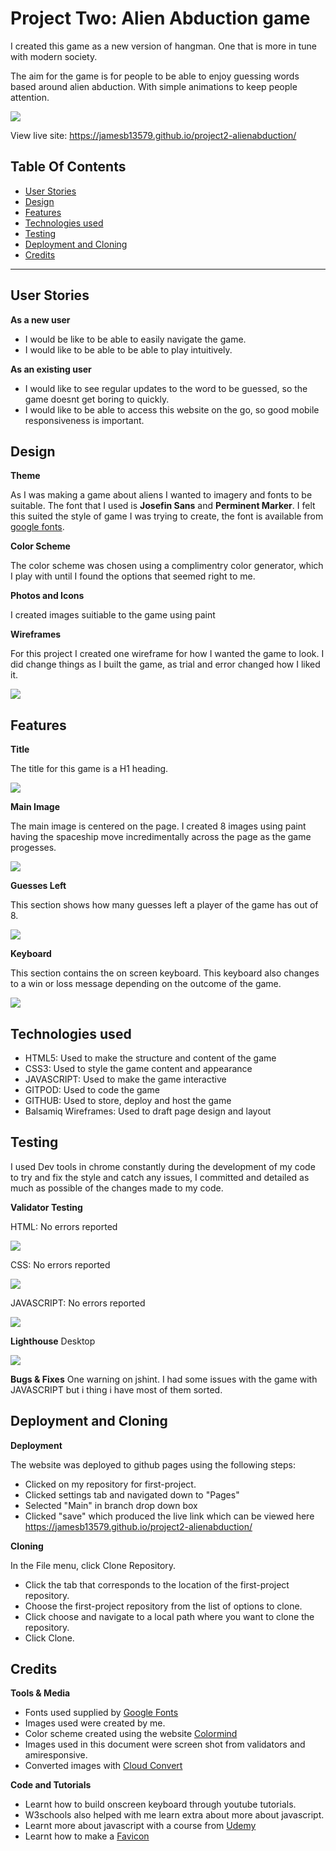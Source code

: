 # Project Two: Alien Abduction game

I created this game as a new version of hangman. One that is more in tune with modern society.

The aim for the game is for people to be able to enjoy guessing words based around alien abduction. With simple animations to keep people attention.

![](docs/amiresponsive.png)

View live site: https://jamesb13579.github.io/project2-alienabduction/

## Table Of Contents

  * [User Stories](#user-stories) 
  * [Design](#design)
  * [Features](#features)
  * [Technologies used](#technologies-used)
  * [Testing](#testing)
  * [Deployment and Cloning](#deployment-and-cloning)
  * [Credits](#credits)
---

## User Stories
__As a new user__

- I would be like to be able to easily navigate the game.
- I would like to be able to be able to play intuitively.

__As an existing user__

- I would like to see regular updates to the word to be guessed, so the game doesnt get boring to quickly.
- I would like to be able to access this website on the go, so good mobile responsiveness is important.

## Design
__Theme__

As I was making a game about aliens I wanted to imagery and fonts to be suitable. The font that I used is __Josefin Sans__ and __Perminent Marker__. I felt this suited the style of game I was trying to create, the font is available from [google fonts](https://https://fonts.google.com/).


__Color Scheme__

The color scheme was chosen using a complimentry color generator, which I play with until I found the options that seemed right to me.

__Photos and Icons__

I created images suitiable to the game using paint

__Wireframes__

For this project I created one wireframe for how I wanted the game to look. I did change things as I built the game, as trial and error changed how I liked it.

![](docs/gameWireframe.png)

## Features

__Title__

The title for this game is a H1 heading.

![](docs/title.png)

__Main Image__

The main image is centered on the page. I created 8 images using paint having the spaceship move incredimentally across the page as the game progesses.

![](docs/mainImage.png)

__Guesses Left__

This section shows how many guesses left a player of the game has out of 8.

![](docs/guesses.png)

__Keyboard__

This section contains the on screen keyboard. This keyboard also changes to a win or loss message depending on the outcome of the game.

![](docs/keyboard.png)

## Technologies used

- HTML5: Used to make the structure and content of the game
- CSS3: Used to style the game content and appearance
- JAVASCRIPT: Used to make the game interactive
- GITPOD: Used to code the game
- GITHUB: Used to store, deploy and host the game
- Balsamiq Wireframes: Used to draft page design and layout

## Testing

I used Dev tools in chrome constantly during the development of my code to try and fix the style and catch any issues, I committed and detailed as much as possible of the changes made to my code. 

__Validator Testing__

HTML: No errors reported

![](docs/htmlval.png)

CSS: No errors reported

![](docs/cssval.png)

JAVASCRIPT: No errors reported

![](docs/jsval.png)

__Lighthouse__
Desktop

![](docs/lighthousescore.png)

__Bugs & Fixes__
One warning on jshint.
I had some issues with the game with JAVASCRIPT but i thing i have most of them sorted.

## Deployment and Cloning

__Deployment__

The website was deployed to github pages using the following steps:
- Clicked on my repository for first-project. 
- Clicked settings tab and navigated down to "Pages"
- Selected "Main" in branch drop down box
- Clicked "save" which produced the live link which can be viewed here https://jamesb13579.github.io/project2-alienabduction/

__Cloning__

In the File menu, click Clone Repository.
- Click the tab that corresponds to the location of the first-project repository.
- Choose the first-project repository from the list of options to clone.
- Click choose and navigate to a local path where you want to clone the repository.
- Click Clone.

## Credits

__Tools & Media__

- Fonts used supplied by [Google Fonts](https://https://fonts.google.com/)
- Images used were created by me.
- Color scheme created using the website [Colormind](http://colormind.io/)
- Images used in this document were screen shot from validators and amiresponsive.
- Converted images with [Cloud Convert](https://cloudconvert.com/)

__Code and Tutorials__

- Learnt how to build onscreen keyboard through youtube tutorials.
- W3schools also helped with me learn extra about more about javascript.
- Learnt more about javascript with a course from [Udemy](https://www.udemy.com/)
- Learnt how to make a [Favicon](https://www.youtube.com/watch?v=kEf1xSwX5D8) 